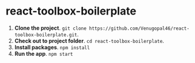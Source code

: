 # react-toolbox-boilerplate
1. **Clone the project**. `git clone https://github.com/Venugopal46/react-toolbox-boilerplate.git`.
2. **Check out to project folder**. `cd react-toolbox-boilerplate`.
3. **Install packages**. `npm install`
4. **Run the app**. `npm start`
